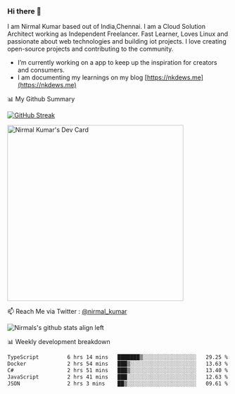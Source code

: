 ### Hi there 👋

 I am Nirmal Kumar based out of India,Chennai. I am a Cloud Solution Architect working as Independent Freelancer. Fast Learner, Loves Linux and passionate about web technologies and building iot projects. I love creating open-source projects and contributing to the community.

- I’m currently working on a app to keep up the inspiration for creators and consumers.
- I am documenting my learnings on my blog [https://nkdews.me](https://nkdews.me)


📊 My Github Summary

[![GitHub Streak](https://github-readme-streak-stats.herokuapp.com?user=nk-gears&theme=dark&hide_border=true&date_format=M%20j%5B%2C%20Y%5D)](https://git.io/streak-stats)

<a href="https://app.daily.dev/nirmal_kumar"><img src="https://api.daily.dev/devcards/a16cfcf02d384b16b41de71ce4d1d811.png?r=8ve" width="400" alt="Nirmal Kumar's Dev Card"/></a>

📫 Reach Me via  Twitter : [@nirmal_kumar](https://twitter.com/nirmal_kumar)

![Nirmals's github stats align left](https://github-readme-stats.vercel.app/api?username=nk-gears&show_icons=true)


📊 Weekly development breakdown

<!--START_SECTION:waka-->

```txt
TypeScript         6 hrs 14 mins   ███████▒░░░░░░░░░░░░░░░░░   29.25 %
Docker             2 hrs 54 mins   ███▒░░░░░░░░░░░░░░░░░░░░░   13.63 %
C#                 2 hrs 51 mins   ███▒░░░░░░░░░░░░░░░░░░░░░   13.40 %
JavaScript         2 hrs 41 mins   ███░░░░░░░░░░░░░░░░░░░░░░   12.63 %
JSON               2 hrs 3 mins    ██▒░░░░░░░░░░░░░░░░░░░░░░   09.61 %
```

<!--END_SECTION:waka-->


